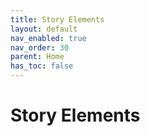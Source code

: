 ```yaml
---
title: Story Elements
layout: default
nav_enabled: true
nav_order: 30
parent: Home
has_toc: false
---
```

# Story Elements